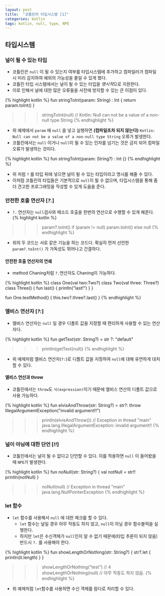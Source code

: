 ```yaml
---
layout: post
title:  "코틀린의 타입시스템 [1]"
categories: kotlin
tags: kotlin, null, type, NPE
---
```


## 타입시스템 
### 널이 될 수 있는 타입
 - 코틀린은 `null` 이 될 수 있는지 여부를 타입시스템에 추가하고 컴파일러가 컴파일 시 미리 감지하여 예외의 가능성을 줄일 수 있게 했다.
 - 코틀린 타입 시스템에서는 널이 될 수 있는 타입을 *명시적*으로 지원한다.
  - 이로 인해서 널에 대한 많은 오류들을 사전에 방지할 수 있는 큰 이점이 있다.

{% highlight kotlin %}
fun stringToInt(param: String) : Int {
    return param.toInt()
}

>>> stringToInt(null) // Kotlin: Null can not be a value of a non-null type String
{% endhighlight %}
 - 위 예제에서 `param` 에 `null` 을 넣고 실행하면 **(컴파일조차 되지 않는다)** `Kotlin: Null can not be a value of a non-null type String` 오류가 발생한다.
 - 코틀린에서는 `null` 이거나 `null`이 될 수 있는 인자를 넘기는 것은 금지 되어 컴파일 오류가 발생하는 것이다.

{% highlight kotlin %}
fun stringToInt(param: String?) : Int {}
{% endhighlight %}
 - 위 처럼 `?` 를 타입 뒤에 넣으면 널이 될 수 있는 타입이라고 명시를 해줄 수 있다.
 - 이처럼 코틀린의 타입들은 기본적으로 `null`이 될 수 없으며, 타입시스템을 통해 좀 더 견고한 프로그래밍을 작성할 수 있게 도움을 준다.

### 안전한 호출 연산자 [*?.*]
 - `?.` 연산자는 `null`검사와 메소드 호출을 한번의 연산으로 수행할 수 있게 해준다.
{% highlight kotlin %}
>>> param?.toInt()
>>> if (param != null) param.toInt() else null
{% endhighlight %}
 - 위의 두 코드는 서로 같은 기능을 하는 코드다. 확실히 먼저 선언한 `param?.toInt()` 가 가독성도 뛰어나고 간결하다.

#### 안전한 호출 연산자의 연쇄
 - method Chaning처럼 `?.`연산자도 Chaning이 가능하다.

{% highlight kotlin %}
class One(val two:Two?)
class Two(val three: Three?)
class Three() {
  fun last() {
    println("last!")
  }
}

fun One.testMethod() {
  this.two?.three?.last()
}
{% endhighlight %}

### 엘비스 연산자 [*?:*]
 - 엘비스 연산자는 `null` 일 경우 디폴트 값을 지정할 때 편리하게 사용할 수 있는 연산자다.

{% highlight kotlin %}
fun getText(str: String?) = str ?: "default"
>>> println(getText(null))
{% endhighlight %}
 - 위 예제처럼 엘비스 연산자(`?:`)로 디폴트 값을 지정하여 `null`에 대해 유연하게 대처할 수 있다.

#### 엘비스 연산과 throw
 - 코틀린에서는 `throw`도 `식(expression)`이기 때문에 엘비스 연산의 디폴트 값으로 사용 가능하다.

{% highlight kotlin %}
fun elvisAndThrow(str: String?) = str?: throw IllegalArgumentException("invalid argument!!")

>>> println(elvisAndThrow()) // Exception in thread "main" java.lang.IllegalArgumentException: invalid argument!!
{% endhighlight %}

### 널이 아님에 대한 단언 [*!!*]
 - 코틀린에서는 널이 될 수 없다고 단언할 수 있다. 이를 적용하면 `null` 이 들어왔을 때 `NPE`가 발생한다.

{% highlight kotlin %}
fun noNull(str: String?) {
	val notNull = str!!
	println(notNull)
}

>>> noNull(null) // Exception in thread "main" java.lang.NullPointerException
{% endhighlight %}

### let 함수
 - `let` 함수를 사용해서 `null` 에 대한 체크를 할 수 있다.
   - `let` 함수는 널일 경우 아무 작동도 하지 않고, `null`이 아닐 경우 함수블럭을 실행한다.
   - 하지만 `let`은 수신객체가 `null`인지 알 수 없기 때문에(타입 추론이 되지 않음) 반드시 `?.` 를 사용해야 한다.

{% highlight kotlin %}
fun showLengthOrNothing(str: String?) {
  str?.let {
    println(it.length)
  }
}

>>> showLengthOrNothing("test") // 4
>>> showLengthOrNothing(null) // 아무 작동도 하지 않음.
{% endhighlight %}

 - 위 예제처럼 `let`함수를 사용하면 수신 객체를 람다로 처리할 수 있다. 

